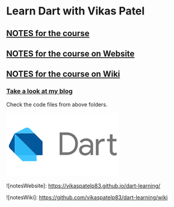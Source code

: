 # Learn Dart with Vikas Patel 

## **[NOTES for the course ](docs/index.md)**

## **[NOTES for the course on Website ](notesWebsite)**

## **[NOTES for the course on Wiki ](notesWiki)**





### [Take a look at my blog](https://villageprogrammer.blogspot.com/) 




Check the code files from above folders.

![Dart Logo](docs/dartlogo.png)

![notesWebsite]: https://vikaspatelp83.github.io/dart-learning/

![notesWiki]: https://github.com/vikaspatelp83/dart-learning/wiki